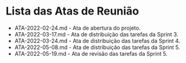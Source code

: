 # Lista das Atas de Reunião

* ATA-2022-02-24.md - Ata de abertura do projeto.
* ATA-2022-03-17.md - Ata de distribuição das tarefas da Sprint 3.
* ATA-2022-03-24.md - Ata de distribuição das tarefas da Sprint 4.
* ATA-2022-05-08.md - Ata de distribuição das tarefas da Sprint 5.
* ATA-2022-05-19.md - Ata de revisão das tarefas da Sprint 5.


